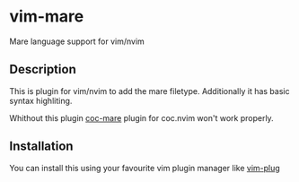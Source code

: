 # vim-mare
Mare language support for vim/nvim

## Description
This is plugin for vim/nvim to add the mare filetype. Additionally it has basic syntax highliting.

Whithout this plugin [coc-mare](https://www.npmjs.com/package/coc-mare) plugin for coc.nvim won't work properly.

## Installation
You can install this using your favourite vim plugin manager like [vim-plug](https://github.com/junegunn/vim-plug)